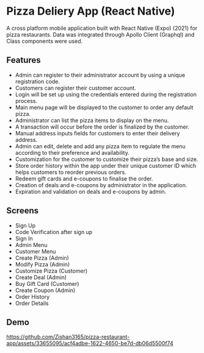 # Pizza Deliery App (React Native)
A cross platform mobile application built with React Native (Expo) (2021) for pizza restaurants.
Data was integrated through Apollo Client (Graphql) and Class components were used.

## Features
- Admin can register to their administrator account by using a unique registration code.
- Customers can register their customer account.
- Login will be set up using the credentials entered during the registration process.
- Main menu page will be displayed to the customer to order any default pizza.
- Administrator can list the pizza items to display on the menu.
- A transaction will occur before the order is finalized by the customer.
- Manual address inputs fields for customers to enter their delivery address.
- Admin can edit, delete and add any pizza item to regulate the menu according to their
preference and availability.
- Customization for the customer to customize their pizza’s base and size.
- Store order history within the app under their unique customer ID which helps customers
to reorder previous orders.
- Redeem gift cards and e-coupons to finalise the order.
- Creation of deals and e-coupons by administrator in the application.
- Expiration and validation on deals and e-coupons by admin.

## Screens
- Sign Up
- Code Verification after sign up
- Sign In
- Admin Menu
- Customer Menu
- Create Pizza (Admin)
- Modify Pizza (Admin)
- Customize Pizza (Customer)
- Create Deal (Admin)
- Buy Gift Card (Customer)
- Create Coupon (Admin)
- Order History
- Order Details

## Demo
https://github.com/Zishan3165/pizza-restaurant-app/assets/33655095/acf4adbe-1622-4650-be7d-db06d5500f74

